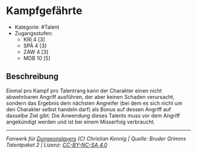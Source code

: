 <!---
Dies ist ein Fanwerk für DUNGEONSLAYERS (C) von Christian Kennig

Quellen:      [Bruder Grimms Talentpaket 2](https://www.f-space.de/ds4/downloads.html)
              [Talentbeschreibungen](https://www.f-space.de/ds4/tools-talentcards.html)
License:      [CC-BY-NC-SA 4.0](https://creativecommons.org/licenses/by-nc-sa/4.0/deed.de)
Richtlinien:  [Fanwerkrichtlinien](https://www.dungeonslayers.net/fanwerk-richtlinien/)
Autor:        Zauberlehrling
-->

  
# Kampfgefährte  
- Kategorie: #Talent  
- Zugangsstufen:  
  - KRI 4 [3]  
  - SPÄ 4 [3]  
  - ZAW 4 [3]  
  - MDB 10 [5]  

## Beschreibung  
Einmal pro Kampf pro Talentrang kann der Charakter einen nicht abwehrbaren Angriff ausführen, der aber keinen Schaden verursacht, sondern das Ergebnis dem nächsten Angreifer (bei dem es sich nicht um den Charakter selbst handeln darf) als Bonus auf dessen Angriff auf dasselbe Ziel gibt. Die Anwendung dieses Talents muss vor dem Angriff angekündigt werden und ist bei einem Misserfolg verbraucht.


___  
*Fanwerk für [Dungeonslayers](https://www.dungeonslayers.net/) (C) Christian Kennig | Quelle: Bruder Grimms Talentpaket 2 | Lizenz: [CC-BY-NC-SA 4.0](https://creativecommons.org/licenses/by-nc-sa/4.0/deed.de)*  